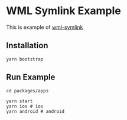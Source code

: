 # WML Symlink Example

This is example of [wml-symlink](https://github.com/Jekiwijaya/wml-symlink)

## Installation

```
yarn bootstrap
```


## Run Example

```
cd packages/apps

yarn start
yarn ios # ios
yarn android # android
```